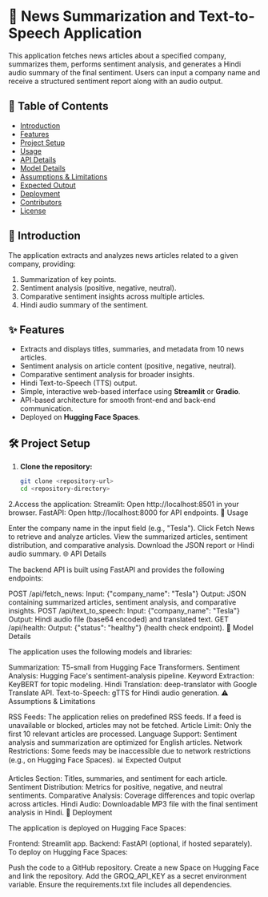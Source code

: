 # 📰 News Summarization and Text-to-Speech Application

This application fetches news articles about a specified company, summarizes them, performs sentiment analysis, and generates a Hindi audio summary of the final sentiment. Users can input a company name and receive a structured sentiment report along with an audio output.

## 📑 Table of Contents
- [Introduction](#-introduction)
- [Features](#-features)
- [Project Setup](#-project-setup)
- [Usage](#-usage)
- [API Details](#-api-details)
- [Model Details](#-model-details)
- [Assumptions & Limitations](#-assumptions--limitations)
- [Expected Output](#-expected-output)
- [Deployment](#-deployment)
- [Contributors](#-contributors)
- [License](#-license)

## 📖 Introduction

The application extracts and analyzes news articles related to a given company, providing:
1. Summarization of key points.
2. Sentiment analysis (positive, negative, neutral).
3. Comparative sentiment insights across multiple articles.
4. Hindi audio summary of the sentiment.

## ✨ Features

- Extracts and displays titles, summaries, and metadata from 10 news articles.
- Sentiment analysis on article content (positive, negative, neutral).
- Comparative sentiment analysis for broader insights.
- Hindi Text-to-Speech (TTS) output.
- Simple, interactive web-based interface using **Streamlit** or **Gradio**.
- API-based architecture for smooth front-end and back-end communication.
- Deployed on **Hugging Face Spaces**.

## 🛠️ Project Setup

1. **Clone the repository:**
   ```bash
   git clone <repository-url>
   cd <repository-directory>
2.Access the application:
Streamlit: Open http://localhost:8501 in your browser.
FastAPI: Open http://localhost:8000 for API endpoints.
🚀 Usage

Enter the company name in the input field (e.g., "Tesla").
Click Fetch News to retrieve and analyze articles.
View the summarized articles, sentiment distribution, and comparative analysis.
Download the JSON report or Hindi audio summary.
🌐 API Details

The backend API is built using FastAPI and provides the following endpoints:

POST /api/fetch_news:
Input: {"company_name": "Tesla"}
Output: JSON containing summarized articles, sentiment analysis, and comparative insights.
POST /api/text_to_speech:
Input: {"company_name": "Tesla"}
Output: Hindi audio file (base64 encoded) and translated text.
GET /api/health:
Output: {"status": "healthy"} (health check endpoint).
🤖 Model Details

The application uses the following models and libraries:

Summarization: T5-small from Hugging Face Transformers.
Sentiment Analysis: Hugging Face's sentiment-analysis pipeline.
Keyword Extraction: KeyBERT for topic modeling.
Hindi Translation: deep-translator with Google Translate API.
Text-to-Speech: gTTS for Hindi audio generation.
⚠️ Assumptions & Limitations

RSS Feeds: The application relies on predefined RSS feeds. If a feed is unavailable or blocked, articles may not be fetched.
Article Limit: Only the first 10 relevant articles are processed.
Language Support: Sentiment analysis and summarization are optimized for English articles.
Network Restrictions: Some feeds may be inaccessible due to network restrictions (e.g., on Hugging Face Spaces).
📊 Expected Output

Articles Section:
Titles, summaries, and sentiment for each article.
Sentiment Distribution:
Metrics for positive, negative, and neutral sentiments.
Comparative Analysis:
Coverage differences and topic overlap across articles.
Hindi Audio:
Downloadable MP3 file with the final sentiment analysis in Hindi.
🚀 Deployment

The application is deployed on Hugging Face Spaces:

Frontend: Streamlit app.
Backend: FastAPI (optional, if hosted separately).
To deploy on Hugging Face Spaces:

Push the code to a GitHub repository.
Create a new Space on Hugging Face and link the repository.
Add the GROQ_API_KEY as a secret environment variable.
Ensure the requirements.txt file includes all dependencies.
